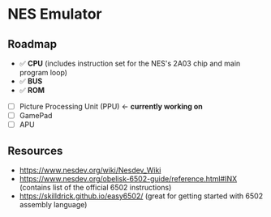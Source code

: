 # NES Emulator

## Roadmap

- ✅ **CPU** (includes instruction set for the NES's 2A03 chip and main program loop)
- ✅ **BUS**
- ✅ **ROM**
- [ ] Picture Processing Unit (PPU) <- **currently working on**
- [ ] GamePad
- [ ] APU

## Resources

* <https://www.nesdev.org/wiki/Nesdev_Wiki>
* <https://www.nesdev.org/obelisk-6502-guide/reference.html#INX> (contains list of the official 6502 instructions)
* <https://skilldrick.github.io/easy6502/> (great for getting started with 6502 assembly language)